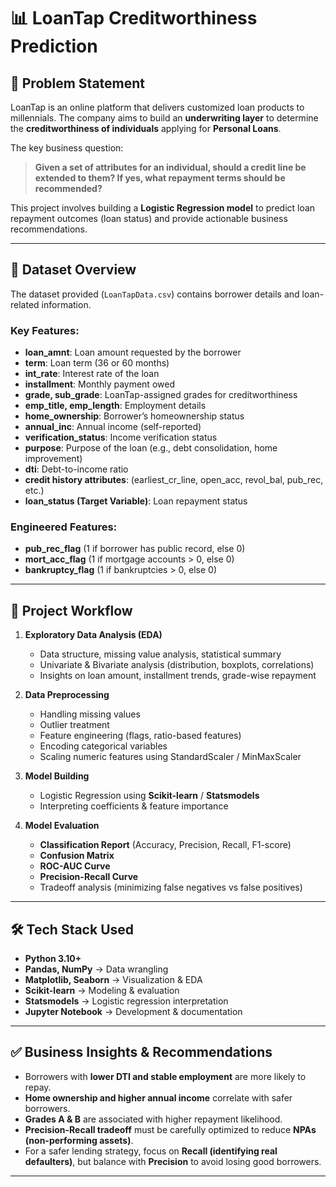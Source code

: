 # 📊 LoanTap Creditworthiness Prediction

## 📝 Problem Statement  
LoanTap is an online platform that delivers customized loan products to millennials. The company aims to build an **underwriting layer** to determine the **creditworthiness of individuals** applying for **Personal Loans**.  

The key business question:  
> **Given a set of attributes for an individual, should a credit line be extended to them? If yes, what repayment terms should be recommended?**

This project involves building a **Logistic Regression model** to predict loan repayment outcomes (loan status) and provide actionable business recommendations.

---

## 📂 Dataset Overview  

The dataset provided (`LoanTapData.csv`) contains borrower details and loan-related information.  

### Key Features:  
- **loan_amnt**: Loan amount requested by the borrower  
- **term**: Loan term (36 or 60 months)  
- **int_rate**: Interest rate of the loan  
- **installment**: Monthly payment owed  
- **grade, sub_grade**: LoanTap-assigned grades for creditworthiness  
- **emp_title, emp_length**: Employment details  
- **home_ownership**: Borrower’s homeownership status  
- **annual_inc**: Annual income (self-reported)  
- **verification_status**: Income verification status  
- **purpose**: Purpose of the loan (e.g., debt consolidation, home improvement)  
- **dti**: Debt-to-income ratio  
- **credit history attributes**: (earliest_cr_line, open_acc, revol_bal, pub_rec, etc.)  
- **loan_status (Target Variable)**: Loan repayment status  

### Engineered Features:  
- **pub_rec_flag** (1 if borrower has public record, else 0)  
- **mort_acc_flag** (1 if mortgage accounts > 0, else 0)  
- **bankruptcy_flag** (1 if bankruptcies > 0, else 0)  

---

## 🔎 Project Workflow  

1. **Exploratory Data Analysis (EDA)**  
   - Data structure, missing value analysis, statistical summary  
   - Univariate & Bivariate analysis (distribution, boxplots, correlations)  
   - Insights on loan amount, installment trends, grade-wise repayment  

2. **Data Preprocessing**  
   - Handling missing values  
   - Outlier treatment  
   - Feature engineering (flags, ratio-based features)  
   - Encoding categorical variables  
   - Scaling numeric features using StandardScaler / MinMaxScaler  

3. **Model Building**  
   - Logistic Regression using **Scikit-learn** / **Statsmodels**  
   - Interpreting coefficients & feature importance  

4. **Model Evaluation**  
   - **Classification Report** (Accuracy, Precision, Recall, F1-score)  
   - **Confusion Matrix**  
   - **ROC-AUC Curve**  
   - **Precision-Recall Curve**  
   - Tradeoff analysis (minimizing false negatives vs false positives)  

---

## 🛠️ Tech Stack Used  

- **Python 3.10+**  
- **Pandas, NumPy** → Data wrangling  
- **Matplotlib, Seaborn** → Visualization & EDA  
- **Scikit-learn** → Modeling & evaluation  
- **Statsmodels** → Logistic regression interpretation  
- **Jupyter Notebook** → Development & documentation  

---

## ✅ Business Insights & Recommendations  

- Borrowers with **lower DTI and stable employment** are more likely to repay.  
- **Home ownership and higher annual income** correlate with safer borrowers.  
- **Grades A & B** are associated with higher repayment likelihood.  
- **Precision-Recall tradeoff** must be carefully optimized to reduce **NPAs (non-performing assets)**.  
- For a safer lending strategy, focus on **Recall (identifying real defaulters)**, but balance with **Precision** to avoid losing good borrowers.  

---


